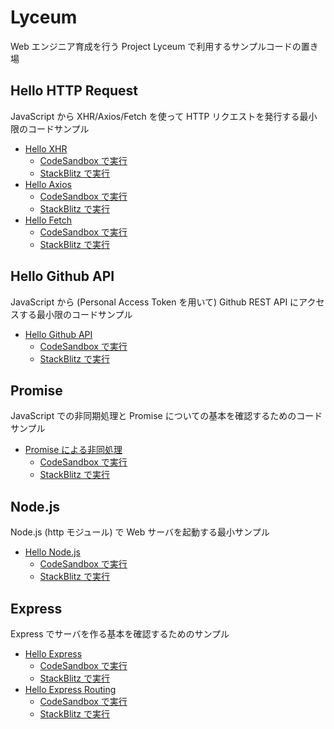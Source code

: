 # Lyceum

Web エンジニア育成を行う Project Lyceum で利用するサンプルコードの置き場

## Hello HTTP Request

JavaScript から XHR/Axios/Fetch を使って HTTP リクエストを発行する最小限のコードサンプル

* [Hello XHR](hello-xhr)
  * [CodeSandbox で実行](http://urls.jp/lyceum/csb/hello-xhr)
  * [StackBlitz で実行](http://urls.jp/lyceum/sb/hello-xhr)
* [Hello Axios](hello-axios)
  * [CodeSandbox で実行](http://urls.jp/lyceum/csb/hello-axios)
  * [StackBlitz で実行](http://urls.jp/lyceum/sb/hello-axios)
* [Hello Fetch](hello-fetch)
  * [CodeSandbox で実行](http://urls.jp/lyceum/csb/hello-fetch)
  * [StackBlitz で実行](http://urls.jp/lyceum/sb/hello-fetch)

## Hello Github API

JavaScript から (Personal Access Token を用いて) Github REST API にアクセスする最小限のコードサンプル

* [Hello Github API](hello-github-api)
  * [CodeSandbox で実行](http://urls.jp/lyceum/csb/hello-github-api)
  * [StackBlitz で実行](http://urls.jp/lyceum/sb/hello-github-api)

## Promise

JavaScript での非同期処理と Promise についての基本を確認するためのコードサンプル

* [Promise による非同処理](promise)
  * [CodeSandbox で実行](http://urls.jp/lyceum/csb/promise)
  * [StackBlitz で実行](http://urls.jp/lyceum/sb/promise)

## Node.js

Node.js (http モジュール) で Web サーバを起動する最小サンプル

* [Hello Node.js](hello-node)
  * [CodeSandbox で実行](http://urls.jp/lyceum/csb/hello-node)
  * [StackBlitz で実行](http://urls.jp/lyceum/sb/hello-node)

## Express

Express でサーバを作る基本を確認するためのサンプル

* [Hello Express](hello-express)
  * [CodeSandbox で実行](http://urls.jp/lyceum/csb/hello-express)
  * [StackBlitz で実行](http://urls.jp/lyceum/sb/hello-express)
* [Hello Express Routing](express-routing)
  * [CodeSandbox で実行](http://urls.jp/lyceum/csb/express-routing)
  * [StackBlitz で実行](http://urls.jp/lyceum/sb/express-routing)
